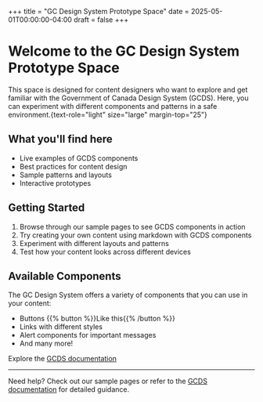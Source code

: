 +++
title = "GC Design System Prototype Space"
date = 2025-05-01T00:00:00-04:00
draft = false
+++

# Welcome to the GC Design System Prototype Space

This space is designed for content designers who want to explore and get familiar with the Government of Canada Design System (GCDS). Here, you can experiment with different components and patterns in a safe environment.{text-role="light" size="large" margin-top="25"}

## What you'll find here

- Live examples of GCDS components
- Best practices for content design
- Sample patterns and layouts
- Interactive prototypes

## Getting Started

1. Browse through our sample pages to see GCDS components in action
2. Try creating your own content using markdown with GCDS components
3. Experiment with different layouts and patterns
4. Test how your content looks across different devices

## Available Components

The GC Design System offers a variety of components that you can use in your content:

- Buttons {{% button %}}Like this{{% /button %}}
- Links with different styles
- Alert components for important messages
- And many more!

Explore the [GCDS documentation](https://design-system.alpha.canada.ca/)

---

Need help? Check out our sample pages or refer to the [GCDS documentation](https://design-system.alpha.canada.ca/) for detailed guidance.
